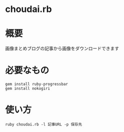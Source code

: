 choudai.rb
=========

概要
====
画像まとめブログの記事から画像をダウンロードできます

必要なもの
========
    gem install ruby-progressbar
    gem install nokogiri

使い方
=====
`ruby choudai.rb -l 記事URL -p 保存先`
